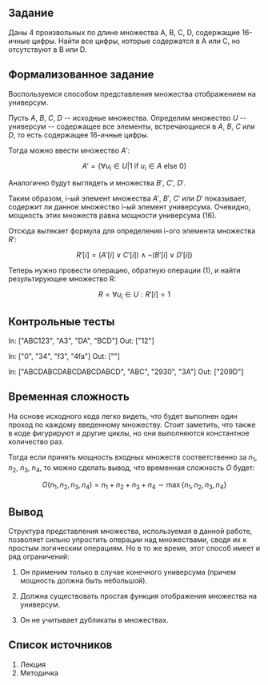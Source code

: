 ## Задание

Даны 4 произвольных по длине множества A, B, C, D, содержащие 16-ичные цифры.
Найти все цифры, которые содержатся в A или C, но отсутствуют в B или D.

## Формализованное задание

<!--
Дано: A, B, C, D -- исходные множества, содержащие произвольное количество 16-ичных
цифр.
Найти: R = (A \cup C) \setminus (B \cup C)
-->

Воспользуемся способом представления множества отображением на универсум.

Пусть $A$, $B$, $C$, $D$ -- исходные множества. Определим множество $U$ -- универсум --
содержащее все элементы, встречающиеся в $A$, $B$, $C$ или $D$, то есть содержащее
16-ичные цифры.

Тогда можно ввести множество $A'$:

$$ A' = \{ \forall u_i \in U | 1 \text{ if } u_i \in A \text{ else } 0 \} $$

Аналогично будут выглядеть и множества $B'$, $C'$, $D'$.

Таким образом, i-ый элемент множества $A'$, $B'$, $C'$ или $D'$ показывает, содержит ли
данное множество i-ый элемент универсума. Очевидно, мощность этих множеств
равна мощности универсума (16).

Отсюда вытекает формула для определения i-ого элемента множества $R'$:

$$ R'[i] = (A'[i] \lor C'[i]) \land \neg(B'[i] \lor D'[i]) $$

Теперь нужно провести операцию, обратную операции (1), и найти результирующее
множество R:

$$ R = { \forall u_i \in U: R'[i] = 1 } $$

## Контрольные тесты

In: ["ABC123", "A3", "DA", "BCD"]
Out: ["12"]

In: ["0", "34", "f3", "4fa"]
Out: [""]

In: ["ABCDABCDABCDABCDABCD", "ABC", "2930", "3A"]
Out: ["209D"]

## Временная сложность

На основе исходного кода легко видеть, что будет выполнен один проход по
каждому введенному множеству. Стоит заметить, что также в коде фигурируют и
другие циклы, но они выполняются константное количество раз.

Тогда если принять мощность входных множеств соответственно за $n_1$, $n_2$, $n_3$,
$n_4$, то можно сделать вывод, что временная сложность $O$ будет:

$$ O(n_1, n_2, n_3, n_4) = n_1+n_2+n_3+n_4 \sim \max\{n_1, n_2, n_3, n_4\} $$

## Вывод

Структура представления множества, используемая в данной работе, позволяет
сильно упростить операции над множествами, сводя их к простым логическим
операциям. Но в то же время, этот способ имеет и ряд ограничений:

1.  Он применим только в случае конечного универсума (причем мощность
    должна быть небольшой).

2.  Должна существовать простая функция отображения множества на универсум.

3.  Он не учитывает дубликаты в множествах.

## Список источников

1. Лекция
2. Методичка

